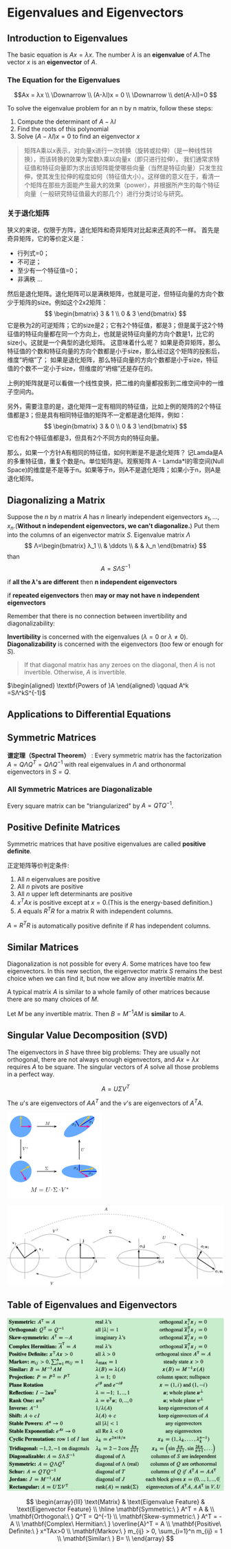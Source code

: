 # Eigenvalues and Eigenvectors

## Introduction to Eigenvalues

The basic equation is $Ax = λx$. The number $λ$ is an **eigenvalue** of $A$.The vector $x$ is an **eigenvector** of $A$.

### The Equation for the Eigenvalues

$$Ax = λx \\
\Downarrow \\
(A-λI)x = 0 \\
\Downarrow \\
det(A-λI)=0
$$

To solve the eigenvalue problem for an n by n matrix, follow these steps:

1. Compute the determinant of $A-λI$
2. Find the roots of this polynomial
3. Solve $(A-λI)x=0$ to find an eigenvector $x$

> 矩阵A乘以x表示，对向量x进行一次转换（旋转或拉伸）（是一种线性转换），而该转换的效果为常数λ乘以向量x（即只进行拉伸）。
我们通常求特征值和特征向量即为求出该矩阵能使哪些向量（当然是特征向量）只发生拉伸，使其发生拉伸的程度如何（特征值大小）。这样做的意义在于，看清一个矩阵在那些方面能产生最大的效果（power），并根据所产生的每个特征向量（一般研究特征值最大的那几个）进行分类讨论与研究。

### 关于退化矩阵

狭义的来说，仅限于方阵，退化矩阵和奇异矩阵对比起来还真的不一样。
首先是奇异矩阵，它的等价定义是：
- 行列式=0；
- 不可逆；
- 至少有一个特征值=0；
- 非满秩 ...

然后是退化矩阵。退化矩阵可以是满秩矩阵，也就是可逆，但特征向量的方向个数少于矩阵的size。例如这个2x2矩阵：
$$
\begin{bmatrix} 3 & 1 \\ 0 & 3 \end{bmatrix}
$$
它是秩为2的可逆矩阵；它的size是2；它有2个特征值，都是3；但是属于这2个特征值的特征向量都在同一个方向上，也就是说特征向量的方向个数是1，比它的size小。这就是一个典型的退化矩阵。
这意味着什么呢？
如果是奇异矩阵，那么特征值的个数和特征向量的方向个数都是小于size，那么经过这个矩阵的投影后，维度“坍缩”了；
如果是退化矩阵，那么特征向量的方向个数都是小于size，特征值的个数不一定小于size，但维度的“坍缩”还是存在的。

上例的矩阵就是可以看做一个线性变换，把二维的向量都投影到二维空间中的一维子空间内。

另外，需要注意的是，退化矩阵一定有相同的特征值，比如上例的矩阵的2个特征值都是3；但是具有相同特征值的矩阵不一定都是退化矩阵，例如：
$$
\begin{bmatrix} 3 & 0 \\ 0 & 3 \end{bmatrix}
$$
它也有2个特征值都是3，但具有2个不同方向的特征向量。

那么，如果一个方针A有相同的特征值，如何判断是不是退化矩阵？
记Lamda是A的多重特征值，重复个数是n。单位矩阵是I。观察矩阵  A - Lamda*I的零空间(Null Space)的维度是不是等于n。如果等于n，则A不是退化矩阵；如果小于n，则A是退化矩阵。

## Diagonalizing a Matrix

Suppose the $n$ by $n$ matrix $A$ has $n$ linearly independent eigenvectors $x_1,\ldots,x_n$.(**Without n independent eigenvectors, we can't diagonalize.**) Put them into the columns of an eigenvector matrix $S$. Eigenvalue matrix $Λ$
$$
Λ=\begin{bmatrix} λ_1 \\   & \ddots \\ & & λ_n \end{bmatrix}
$$
than
$$A=SΛS^{-1}$$

if **all the $λ$'s are different** then **n independent eigenvectors**

if **repeated eigenvectors** then **may or may not have n independent eigenvectors**

Remember that there is no connection between invertibility and diagonalizability:

**Invertibility** is concerned with the eigenvalues ($λ = 0$ or $λ \neq 0$).
**Diagonalizability** is concerned with the eigenvectors (too few or enough for $S$).

>If that diagonal matrix has any zeroes on the diagonal, then $A$ is not invertible. Otherwise, $A$ is invertible.

 $\begin{aligned} \textbf{Powers of }A \end{aligned} \qquad A^k =SΛ^kS^{-1}$

## Applications to Differential Equations

## Symmetric Matrices

**谱定理（Spectral Theorem）** : Every symmetric matrix has the factorization $A=QΛQ^T=QΛQ^{-1}$ with real eigenvalues in $Λ$ and orthonormal eigenvectors in $S=Q$.

### All Symmetric Matrices are Diagonalizable

Every square matrix can be "triangularized" by $A = QTQ^{-1}$.

## Positive Definite Matrices

Symmetric matrices that have positive eigenvalues are called **positive definite**.

正定矩阵等价判定条件:

1. All $n$ eigenvalues are positive
2. All $n$ pivots are positive
3. All $n$ upper left determinants are positive
4. $x^TAx$ is positive except at $x=0$.(This is the energy-based definition.)
5. $A$ equals $R^TR$ for a matrix R with independent columns.

$A = R^TR$ is automatically positive definite if $R$ has independent columns.

## Similar Matrices

Diagonalization is not possible for every $A$. Some matrices have too few eigenvectors. In this new section, the eigenvector matrix $S$ remains the best choice when we can find it, but now we allow any invertible matrix $M$.

A typical matrix $A$ is similar to a whole family of other matrices because there are so many choices of $M$.

Let $M$ be any invertible matrix. Then $B = M^{-1}AM$ is **similar** to $A$.

## Singular Value Decomposition (SVD)

The eigenvectors in $S$ have three big problems: They are usually not orthogonal, there are not always enough eigenvectors, and $Ax = λx$ requires $A$ to be square. The singular vectors of $A$ solve all those problems in a perfect way.

$$A = UΣV^T$$

The $u$'s are eigenvectors of $AA^T$ and the $v$'s are eigenvectors of $A^TA$.

![](assets/6-EigenvaluesandEigenvectors-d3419.png)

![](assets/6-EigenvaluesandEigenvectors-c7d74.png)


## Table of Eigenvalues and Eigenvectors

![](assets/6-EigenvaluesandEigenvectors-6e76e.png)

$$
\begin{array}{lll}
\text{Matrix} & \text{Eigenvalue Feature} & \text{Eigenvector Feature} \\
\hline
\mathbf{Symmetric:\ } A^T = A & \\
\mathbf{Orthogonal:\ } Q^T = Q^{-1} \\
\mathbf{Skew-symmetric:\ } A^T = -A \\
\mathbf{Complex\ Hermitian:\ } \overline{A}^T = A \\
\mathbf{Positive\ Definite:\ } x^TAx>0 \\
\mathbf{Markov:\ } m_{ij} > 0, \sum_{i=1}^n m_{ij} = 1 \\
\mathbf{Similar:\ } B= \\
\end{array}
$$
